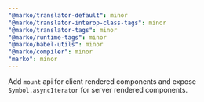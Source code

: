 ```yaml
---
"@marko/translator-default": minor
"@marko/translator-interop-class-tags": minor
"@marko/translator-tags": minor
"@marko/runtime-tags": minor
"@marko/babel-utils": minor
"@marko/compiler": minor
"marko": minor
---
```


Add `mount` api for client rendered components and expose `Symbol.asyncIterator` for server rendered components.
